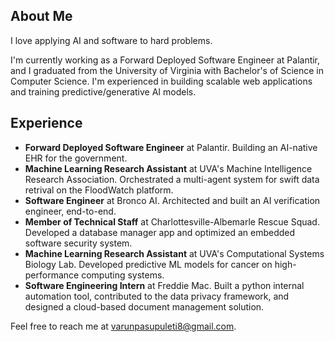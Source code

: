 ## About Me

I love applying AI and software to hard problems.

I'm currently working as a Forward Deployed Software Engineer at Palantir, and I graduated from the University of Virginia with Bachelor's of Science in Computer Science. I'm experienced in building scalable web applications and training predictive/generative AI models. 

## Experience


- **Forward Deployed Software Engineer** at Palantir. Building an AI-native EHR for the government.
- **Machine Learning Research Assistant** at UVA's Machine Intelligence Research Association. Orchestrated a multi-agent system for swift data retrival on the FloodWatch platform.
- **Software Engineer** at Bronco AI. Architected and built an AI verification engineer, end-to-end.
- **Member of Technical Staff** at Charlottesville-Albemarle Rescue Squad. Developed a database manager app and optimized an embedded software security system.
- **Machine Learning Research Assistant** at UVA's Computational Systems Biology Lab. Developed predictive ML models for cancer on high-performance computing systems.
- **Software Engineering Intern** at Freddie Mac. Built a python internal automation tool, contributed to the data privacy framework, and designed a cloud-based document management solution.

Feel free to reach me at varunpasupuleti8@gmail.com. 
